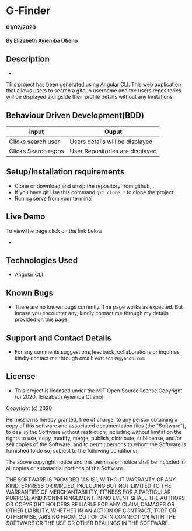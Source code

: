 # G-Finder
#### 01/02/2020
#### By **Elizabeth Ayiemba Otieno**

## Description
- 
This project has been generated using Angular CLI. This web application that allows users to search a github username and the users repositories will be displayed alongside their profile details without any limitations.

## Behaviour Driven Development(BDD)


| Input                        | Ouput                                                                                            |
|--------------------------    |----------------------------------------------------------------------------------------------    |
| Clicks search user    | Users details will be displayed                  |
| Clicks Search repos         | User Repositories are displayed             |


## Setup/Installation requirements


- Clone  or download and unzip the repository from github, []().
- If you have git Use this command `git clone *` to clone the project.
- Run ng serve from your terminal

## Live Demo
To view the page click on the link below
* [](*)




## Technologies Used
- Angular CLI



## Known Bugs
- There are no known bugs currently. The page works as expected. But incase you encounter any, kindly contact me through my details provided on this page.

## Support and Contact Details
- For any comments,suggestions,feedback, collaborations or inquiries, kindly contact me through email: `eotieno39@yahoo.com`


## License
- This project is licensed under the MIT Open Source license Copyright (c) 2020. [Elizabeth Ayiemba Otieno]


Copyright (c) 2020

Permission is hereby granted, free of charge, to any person obtaining a copy of this software and associated documentation files (the "Software"), to deal in the Software without restriction, including without limitation the rights to use, copy, modify, merge, publish, distribute, sublicense, and/or sell copies of the Software, and to permit persons to whom the Software is furnished to do so, subject to the following conditions:

The above copyright notice and this permission notice shall be included in all copies or substantial portions of the Software.

THE SOFTWARE IS PROVIDED "AS IS", WITHOUT WARRANTY OF ANY KIND, EXPRESS OR IMPLIED, INCLUDING BUT NOT LIMITED TO THE WARRANTIES OF MERCHANTABILITY, FITNESS FOR A PARTICULAR PURPOSE AND NONINFRINGEMENT. IN NO EVENT SHALL THE AUTHORS OR COPYRIGHT HOLDERS BE LIABLE FOR ANY CLAIM, DAMAGES OR OTHER LIABILITY, WHETHER IN AN ACTION OF CONTRACT, TORT OR OTHERWISE, ARISING FROM, OUT OF OR IN CONNECTION WITH THE SOFTWARE OR THE USE OR OTHER DEALINGS IN THE SOFTWARE.
